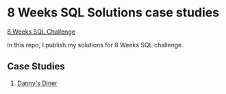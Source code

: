 # 8 Weeks SQL Solutions case studies
[8 Weeks SQL Challenge](https://8weeksqlchallenge.com/)

In this repo, I publish my solutions for 8 Weeks SQL challenge.

## Case Studies
1. [Danny's Diner](https://github.com/hulasozdemir/8w_sql/tree/main/Case1)
